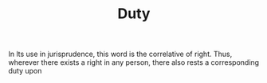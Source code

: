 ---
title: Duty
letter: D
permalink: "/definitions/bld-duty.html"
body: In lts use in jurisprudence, this word is the correlative of right. Thus, wherever
  there exists a right in any person, there also rests a corresponding duty upon
published_at: '2018-07-07'
source: Black's Law Dictionary 2nd Ed (1910)
layout: post
---